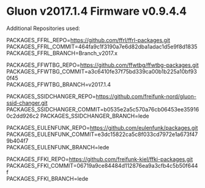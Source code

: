 # Gluon v2017.1.4 Firmware v0.9.4.4

Additional Repositories used:

PACKAGES_FFRL_REPO=https://github.com/ffrl/ffrl-packages.git
PACKAGES_FFRL_COMMIT=464fa9c1f3190a7e6d82dba1adac1d5e9f8d1835      
PACKAGES_FFRL_BRANCH=Branch_v2017.x

PACKAGES_FFWTBG_REPO=https://github.com/ffwtbg/ffwtbg-packages.git
PACKAGES_FFWTBG_COMMIT=a3c6410fe37f75bd339ca00b1b225a10bf930f45    
PACKAGES_FFWTBG_BRANCH=v2017.1.4

PACKAGES_SSIDCHANGER_REPO=https://github.com/freifunk-nord/gluon-ssid-changer.git
PACKAGES_SSIDCHANGER_COMMIT=b0535e2a5c570a76cb06453ee359160c2dd926c2
PACKAGES_SSIDCHANGER_BRANCH=lede

PACKAGES_EULENFUNK_REPO=https://github.com/eulenfunk/packages.git
PACKAGES_EULENFUNK_COMMIT=e3dc15822ca5c8f033cd7972e1a673f479b404f7  
PACKAGES_EULENFUNK_BRANCH=lede

PACKAGES_FFKI_REPO=https://github.com/freifunk-kiel/ffki-packages.git
PACKAGES_FFKI_COMMIT=06719a9ce84484d112876ea9a3cfb4c5b50f644f      
PACKAGES_FFKI_BRANCH=lede
